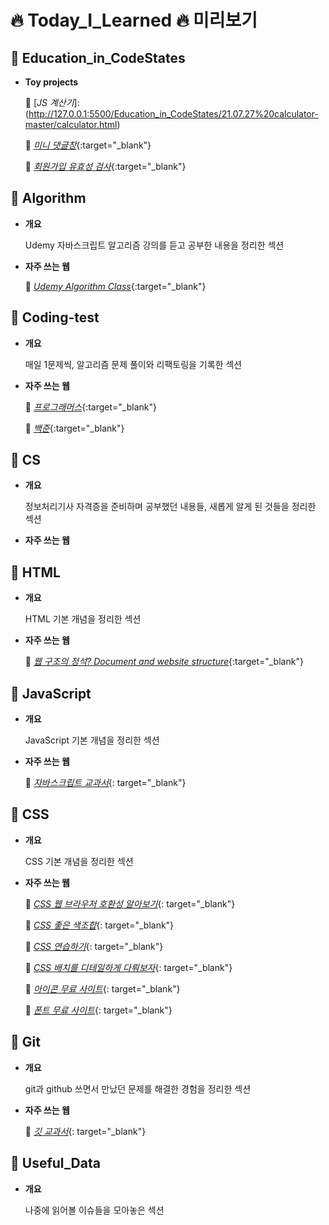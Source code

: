 🔥 Today_I_Learned 🔥 미리보기
=========================


📍 Education_in_CodeStates
-----------------------

- **Toy projects**

  📎 [_JS 계산기_]:(http://127.0.0.1:5500/Education_in_CodeStates/21.07.27%20calculator-master/calculator.html)

  📎 [_미니 댓글창_](http://127.0.0.1:5500/Education_in_CodeStates/21.08.03%20twittler/index.html){:target="_blank"}

  📎 [_회원가입 유효성 검사_](http://127.0.0.1:5500/Education_in_CodeStates/21.08.06%20validation-check/src/index.html){:target="_blank"}



📍 Algorithm
---------

- **개요**

  Udemy 자바스크립트 알고리즘 강의를 듣고 공부한 내용을 정리한 섹션

- **자주 쓰는 웹**

  📎 [_Udemy Algorithm Class_](https://www.udemy.com/ko/){:target="_blank"}
  
  
  
📍 Coding-test
-----------

- **개요**

  매일 1문제씩, 알고리즘 문제 풀이와 리팩토링을 기록한 섹션


- **자주 쓰는 웹**

  📎 [_프로그래머스_](https://programmers.co.kr/){:target="_blank"}

  📎 [_백준_](https://www.acmicpc.net/step){:target="_blank"}



📍 CS
--

- **개요**

  정보처리기사 자격증을 준비하며 공부했던 내용들, 새롭게 알게 된 것들을 정리한 섹션

- **자주 쓰는 웹**



📍 HTML
----

- **개요**

  HTML 기본 개념을 정리한 섹션

- **자주 쓰는 웹**

  📎 [_웹 구조의 정석? Document and website structure_](https://developer.mozilla.org/en-US/docs/Learn/HTML/Introduction_to_HTML/Document_and_website_structure){:target="_blank"}



📍 JavaScript
----------

- **개요**

  JavaScript 기본 개념을 정리한 섹션

- **자주 쓰는 웹**

  📎 [_자바스크립트 교과서_](https://developer.mozilla.org/ko/){: target="_blank"}



📍 CSS
---

- **개요**

  CSS 기본 개념을 정리한 섹션

- **자주 쓰는 웹**

  📎 [_CSS 웹 브라우저 호환성 알아보기_](https://caniuse.com/){: target="_blank"}
  
  📎 [_CSS 좋은 색조합_](https://material.io/resources/color/#!/?view.left=0&view.right=0){: target="_blank"}
  
  📎 [_CSS 연습하기_](https://www.w3schools.com/css/css_background.asp){: target="_blank"}
  
  📎 [_CSS 배치를 디테일하게 다뤄보자_](https://css-tricks.com/snippets/css/a-guide-to-flexbox/){: target="_blank"}
  
  📎 [_아이콘 무료 사이트_](https://fontawesome.com/account){: target="_blank"}
  
  📎 [_폰트 무료 사이트_](https://fonts.google.com/){: target="_blank"}
 



📍 Git
---

- **개요**

  git과 github 쓰면서 만났던 문제를 해결한 경험을 정리한 섹션

- **자주 쓰는 웹**

  📎 [_깃 교과서_](https://git-scm.com/){: target="_blank"}




📍 Useful_Data
-----------

- **개요**

  나중에 읽어볼 이슈들을 모아놓은 섹션
